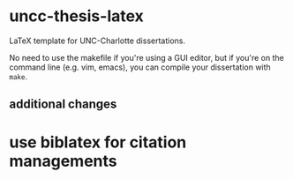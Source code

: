 uncc-thesis-latex
=================

LaTeX template for UNC-Charlotte dissertations.

No need to use the makefile if you're using a GUI editor, but if you're on the command line (e.g. vim, emacs), you can compile your dissertation with `make`.

additional changes
-------------------
# use biblatex for citation managements
# 

